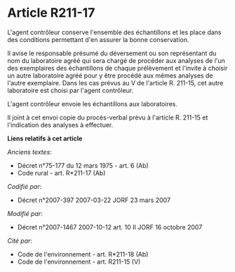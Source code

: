 # Article R211-17

L'agent contrôleur conserve l'ensemble des échantillons et les place dans des conditions permettant d'en assurer la bonne
conservation. 

Il avise le responsable présumé du déversement ou son représentant du nom du laboratoire agréé qui sera chargé de procéder
aux analyses de l'un des exemplaires des échantillons de chaque prélèvement et l'invite à choisir un autre laboratoire agréé
pour y être procédé aux mêmes analyses de l'autre exemplaire. Dans les cas prévus au V de l'article R. 211-15, cet autre
laboratoire est choisi par l'agent contrôleur. 

L'agent contrôleur envoie les échantillons aux laboratoires. 

Il joint à cet envoi copie du procès-verbal prévu à l'article R. 211-15 et l'indication des analyses à effectuer.

**Liens relatifs à cet article**

_Anciens textes_:

  - Décret n°75-177 du 12 mars 1975 - art. 6 (Ab)
  - Code rural - art. R*211-17 (Ab)

_Codifié par_:

  - Décret n°2007-397 2007-03-22 JORF 23 mars 2007

_Modifié par_:

  - Décret n°2007-1467 2007-10-12 art. 10 II JORF 16 octobre 2007

_Cité par_:

  - Code de l'environnement - art. R*211-18 (Ab)
  - Code de l'environnement - art. R211-15 (V)
